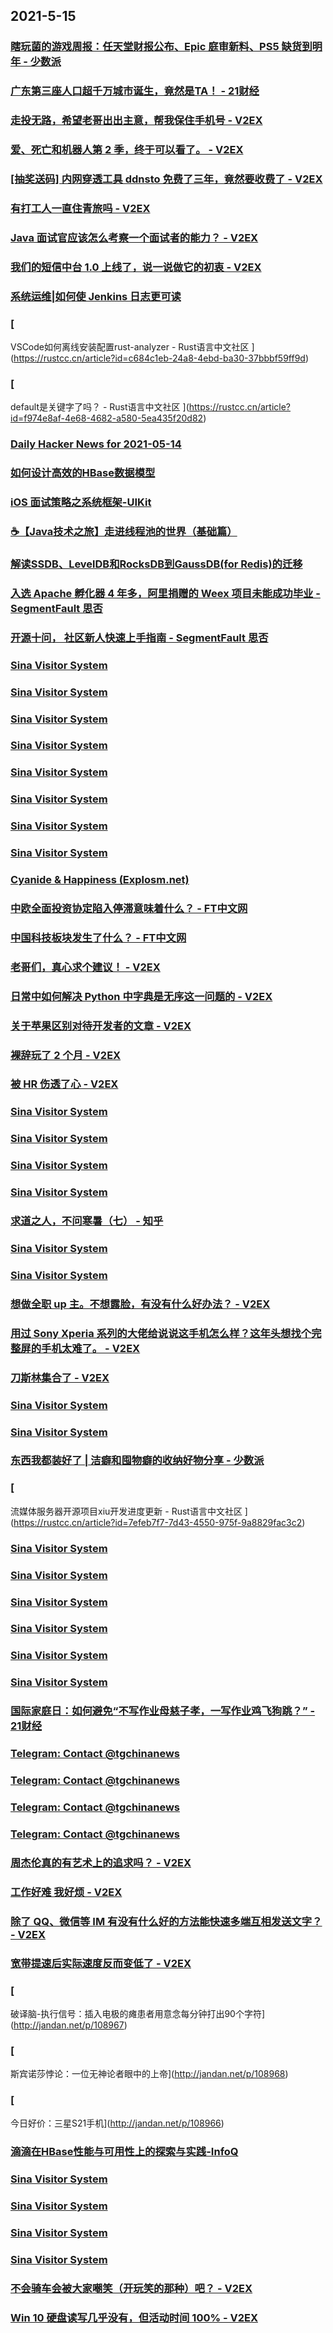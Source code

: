 
## 2021-5-15

### [瞎玩菌的游戏周报：任天堂财报公布、Epic 庭审新料、PS5 缺货到明年 - 少数派](https://sspai.com/post/66602)

### [广东第三座人口超千万城市诞生，竟然是TA！ - 21财经](https://m.21jingji.com/article/20210515/herald/901c6879f63b55ce0ae9d436ee1f17d7.html)

### [走投无路，希望老哥出出主意，帮我保住手机号 - V2EX](https://www.v2ex.com/t/776991)

### [爱、死亡和机器人第 2 季，终于可以看了。 - V2EX](https://www.v2ex.com/t/776973)

### [[抽奖送码] 内网穿透工具 ddnsto 免费了三年，竟然要收费了 - V2EX](https://www.v2ex.com/t/776964)

### [有打工人一直住青旅吗 - V2EX](https://www.v2ex.com/t/776925)

### [Java 面试官应该怎么考察一个面试者的能力？ - V2EX](https://www.v2ex.com/t/776891)

### [我们的短信中台 1.0 上线了，说一说做它的初衷 - V2EX](https://www.v2ex.com/t/776890)

### [系统运维|如何使 Jenkins 日志更可读](https://linux.cn/article-13392-1.html?utm_source=rss&utm_medium=rss)

### [
VSCode如何离线安装配置rust-analyzer - Rust语言中文社区
](https://rustcc.cn/article?id=c684c1eb-24a8-4ebd-ba30-37bbbf59ff9d)

### [
default是关键字了吗？ - Rust语言中文社区
](https://rustcc.cn/article?id=f974e8af-4e68-4682-a580-5ea435f20d82)

### [Daily Hacker News for 2021-05-14](https://www.daemonology.net/hn-daily/2021-05-14.html)

### [如何设计高效的HBase数据模型](https://www.infoq.cn/article/21d0cd3f37a02e089b5ec6be8)

### [iOS 面试策略之系统框架-UIKit](https://www.infoq.cn/article/6536a950fa07cc04a9ec54e9c)

### [☕【Java技术之旅】走进线程池的世界（基础篇）](https://www.infoq.cn/article/305eaf83e829218e88b9fcde8)

### [解读SSDB、LevelDB和RocksDB到GaussDB(for Redis)的迁移](https://www.infoq.cn/article/f114ca4a947c94cedda4481e1)

### [入选 Apache 孵化器 4 年多，阿里捐赠的 Weex 项目未能成功毕业 - SegmentFault 思否](https://segmentfault.com/a/1190000040004367)

### [开源十问， 社区新人快速上手指南 - SegmentFault 思否](https://segmentfault.com/a/1190000039986016)

### [Sina Visitor System](https://weibo.com/1715118170/KfyOo9Ez5)

### [Sina Visitor System](https://weibo.com/1715118170/Kfyq3C0oo)

### [Sina Visitor System](https://weibo.com/1715118170/Kfy1Qcgyl)

### [Sina Visitor System](https://weibo.com/1715118170/KfxDopfqg)

### [Sina Visitor System](https://weibo.com/1715118170/Kfxf2EzDB)

### [Sina Visitor System](https://weibo.com/1642628345/Kfyqo2IkD)

### [Sina Visitor System](https://weibo.com/1642628345/KfyqctWEd)

### [Sina Visitor System](https://weibo.com/1642628345/KfxM23v0o)

### [Cyanide & Happiness (Explosm.net)](http://www.explosm.net/comics/5871/)

### [中欧全面投资协定陷入停滞意味着什么？ - FT中文网](http://www.ftchinese.com/story/001092497)

### [中国科技板块发生了什么？ - FT中文网](http://www.ftchinese.com/story/001092459)

### [老哥们，真心求个建议！ - V2EX](https://www.v2ex.com/t/777011)

### [日常中如何解决 Python 中字典是无序这一问题的 - V2EX](https://www.v2ex.com/t/776937)

### [关于苹果区别对待开发者的文章 - V2EX](https://www.v2ex.com/t/776920)

### [裸辞玩了 2 个月 - V2EX](https://www.v2ex.com/t/776907)

### [被 HR 伤透了心 - V2EX](https://www.v2ex.com/t/776906)

### [Sina Visitor System](https://weibo.com/1402400261/KfyUE5doX)

### [Sina Visitor System](https://weibo.com/1715118170/KfzgTsFGL)

### [Sina Visitor System](https://weibo.com/1715118170/Kfzg41I4W)

### [Sina Visitor System](https://weibo.com/1715118170/KfzctdyIE)

### [求道之人，不问寒暑（七） - 知乎](https://zhuanlan.zhihu.com/p/372521032)

### [Sina Visitor System](https://weibo.com/1746173800/KfzALjNRG)

### [Sina Visitor System](https://weibo.com/1715118170/KfzBcvVMB)

### [想做全职 up 主。不想露脸，有没有什么好办法？ - V2EX](https://www.v2ex.com/t/777083)

### [用过 Sony Xperia 系列的大佬给说说这手机怎么样？这年头想找个完整屏的手机太难了。 - V2EX](https://www.v2ex.com/t/776944)

### [刀斯林集合了 - V2EX](https://www.v2ex.com/t/776932)

### [Sina Visitor System](https://weibo.com/1402400261/KfzW7pJCI)

### [Sina Visitor System](https://weibo.com/1402400261/KfzELwuWW)

### [东西我都装好了 | 洁癖和囤物癖的收纳好物分享 - 少数派](https://sspai.com/post/66597)

### [
流媒体服务器开源项目xiu开发进度更新 - Rust语言中文社区
](https://rustcc.cn/article?id=7efeb7f7-7d43-4550-975f-9a8829fac3c2)

### [Sina Visitor System](https://weibo.com/1746173800/KfAntx8Va)

### [Sina Visitor System](https://weibo.com/1402400261/KfApNc4pH)

### [Sina Visitor System](https://weibo.com/1402400261/KfAeYnK6d)

### [Sina Visitor System](https://weibo.com/1402400261/KfAeXyU1g)

### [Sina Visitor System](https://weibo.com/1402400261/KfA62kVMd)

### [Sina Visitor System](https://weibo.com/1402400261/KfA5un72R)

### [国际家庭日：如何避免“不写作业母慈子孝，一写作业鸡飞狗跳？” - 21财经](https://m.21jingji.com/article/20210515/herald/14ccab52c94cbd76ee0157cf80361a98.html)

### [Telegram: Contact @tgchinanews](https://t.me/tgchinanews/1220)

### [Telegram: Contact @tgchinanews](https://t.me/tgchinanews/1219)

### [Telegram: Contact @tgchinanews](https://t.me/tgchinanews/1218)

### [Telegram: Contact @tgchinanews](https://t.me/tgchinanews/1217)

### [周杰伦真的有艺术上的追求吗？ - V2EX](https://www.v2ex.com/t/777091)

### [工作好难 我好烦 - V2EX](https://www.v2ex.com/t/777028)

### [除了 QQ、微信等 IM 有没有什么好的方法能快速多端互相发送文字？ - V2EX](https://www.v2ex.com/t/777023)

### [宽带提速后实际速度反而变低了 - V2EX](https://www.v2ex.com/t/776978)

### [
破译脑-执行信号：插入电极的瘫患者用意念每分钟打出90个字符](http://jandan.net/p/108967)

### [
斯宾诺莎悖论：一位无神论者眼中的上帝](http://jandan.net/p/108968)

### [
今日好价：三星S21手机](http://jandan.net/p/108966)

### [滴滴在HBase性能与可用性上的探索与实践-InfoQ](https://www.infoq.cn/article/mospIP9IHouQ0p7xtV3l)

### [Sina Visitor System](https://weibo.com/1402400261/KfB1UzWNw)

### [Sina Visitor System](https://weibo.com/1402400261/KfB1j4wrX)

### [Sina Visitor System](https://weibo.com/1402400261/KfAtannWx)

### [Sina Visitor System](https://weibo.com/1715118170/KfAUeuptY)

### [不会骑车会被大家嘲笑（开玩笑的那种）吧？ - V2EX](https://www.v2ex.com/t/777100)

### [Win 10 硬盘读写几乎没有，但活动时间 100% - V2EX](https://www.v2ex.com/t/777044)